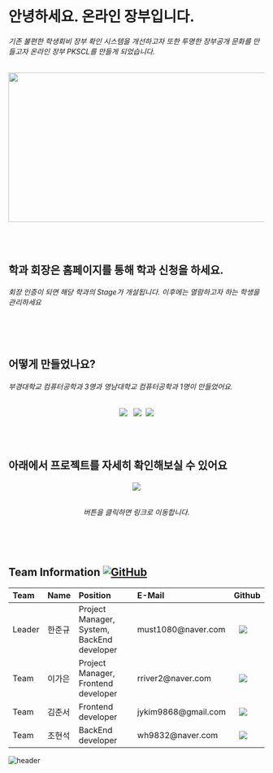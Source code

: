 <h1>안녕하세요. 온라인 장부입니다.</h1>
<h6> 기존 불편한 학생회비 장부 확인 시스템을 개선하고자 또한 투명한 장부공개 문화를 만들고자 온라인 장부 PKSCL를 만들게 되었습니다. </h6>

<p align="center"><img src="./gif_for_read-me/uiux_1" width="600" height="294"/></p>

<br></br>


<h2> 학과 회장은 홈페이지를 통해 학과 신청을 하세요. </h2>
 <h6>
     회장 인증이 되면 해당 학과의 Stage가 개설됩니다.
	 이후에는 열람하고자 하는 학생을 관리하세요
</h6>




 <br></br>
<h2> 어떻게 만들었나요? </h2>
<h6>
    부경대학교 컴퓨터공학과 3명과 영남대학교 컴퓨터공학과 1명이 만들었어요.
</h6>
 <p align = "center"><img src="https://img.shields.io/badge/Spring-3766AB?style=for-the-badge&logo=Spring&logoColor=white"/></a> </a>&nbsp <img src="https://img.shields.io/badge/JavaScript-3766AB?style=for-the-badge&logo=JavaScript&logoColor=white"/></a> </a>&nbsp<img src="https://img.shields.io/badge/AWS-3766AB?style=for-the-badge&logo=AWS&logoColor=white"/></p>

 <br></br>

<h2> 아래에서 프로젝트를 자세히 확인해보실 수 있어요 </h2>
<h6>
 <p align = "center"><a href=https://doongu.gitbook.io/pkcog/"><img src="http://img.shields.io/badge/Gitbook-655ced?style=for-the-badge&color=informational" style="height : auto; margin-left : 10px; margin-right : 10px;"/></a> </p>



<h6><p align = "center">  버튼을 클릭하면 링크로 이동합니다.  </p></h6>

</h6>

<br></br>


<h2> Team Information <a href="https://github.com/osamhack2020/Web_Drawing-chat-consulation_Stones-in-greenhouse/blob/master/LICENSE"><img alt="GitHub" src="https://img.shields.io/github/license/osamhack2020/Web_Drawing-chat-consulation_Stones-in-greenhouse"></a></h2>

<!--  아래는 Team INFORMATION 표-->

 <table>
<thead>
<tr>
<th style="text-align:left">Team</th>
<th style="text-align:left">Name</th>
<th style="text-align:left">Position</th>
<th style="text-align:left">E-Mail</th>
<th style="text-align:left">Github</th>
</tr> 
</thead>
<tbody>
<tr>
<td style="text-align:left">Leader</td>
<td style="text-align:left">한준규</td>
<td style="text-align:left">Project Manager, System, BackEnd developer</td>
<td style="text-align:left">must1080@naver.com</td>
<td style="text-align:left"><a href="https://github.com/doongu">
<img src="http://img.shields.io/badge/doongu-655ced?style=social&logo=github" style="height : auto; margin-left : 10px; margin-right : 10px;"/>
</a></td> 
</tr>
<tr>
<td style="text-align:left">Team</td>
<td style="text-align:left">이가은</td>
<td style="text-align:left">Project Manager, Frontend developer</td>
<td style="text-align:left">rriver2@naver.com</td>
<td style="text-align:left"><a href="https://github.com/rriver2">
<img src="http://img.shields.io/badge/rriver2-655ced?style=social&logo=github&color=informational" style="height : auto; margin-left : 10px; margin-right : 10px;"/>
</a></td>
</tr>
    <tr>
<td style="text-align:left">Team</td>
<td style="text-align:left">김준서</td>
<td style="text-align:left">Frontend developer</td>
<td style="text-align:left">jykim9868@gmail.com </td>
<td style="text-align:left"><a href="https://github.com/Narcoker">
<img src="http://img.shields.io/badge/Narcoker-655ced?style=social&logo=github&color=informational" style="height : auto; margin-left : 10px; margin-right : 10px;"/>
</a></td>
</tr>
 <tr>
<td style="text-align:left">Team</td>
<td style="text-align:left">조현석</td>
<td style="text-align:left">BackEnd developer</td>
<td style="text-align:left">wh9832@naver.com</td>
<td style="text-align:left"><a href="https://github.com/coke98">
<img src="http://img.shields.io/badge/coke98-655ced?style=social&logo=github&color=informational" style="height : auto; margin-left : 10px; margin-right : 10px;"/>
</a></td>
</tr>
</tbody>
</table>


![header](https://capsule-render.vercel.app/api?type=Cylinder&color=1E90FF&height=25&text=&fontColor=ffffff&fontSize=18)
